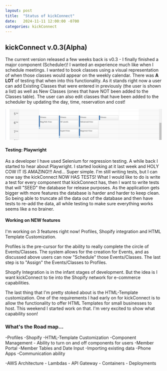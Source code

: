 ```yaml
---
layout: post
title:  "Status of kickConnect"
date:   2024-11-11 12:00:00 -0700
categories: kickConnect
---
```

## kickConnect v.0.3(Alpha)
The current version released a few weeks back is v0.3 - I finally finished a major component (Scheduler)!  I wanted an experience much like when I schedule meetings.  I wanted to book classes using a visual representation of when those classes would appear on the weekly calendar.  There was <b>A LOT</b> of testing that when into this functionality.  As it stands right now a user can add Existing Classes that were entered in previously (the user is shown a list) as well as New Classes (ones that have NOT been added to the Classes table).  The user can also edit classes that have been added to the scheduler by updating the day, time, reservation and cost!<br>

![Scheduler Screenshot](/assets/images/KC-Scheduler.png)

#### Testing: Playwright
As a developer I have used Selenium for regression testing. A while back I started to hear about Playwright.  I started looking at it last week and HOLY COW IT IS AMAZING!!!  And...  Super simple.  I'm still writing tests, but I can now say the kickConnect NOW HAS TESTS!  What I would like to do is write a test for every component that kickConnect has, then I want to write tests that will "SEED" the database for release purposes.  As the application gets bigger with more features the database is harder and harder to keep clean. So being able to truncate all the data out of the database and then have tests to re-add the data, all while testing to make sure everything works seems like a no brainer.

#### Working on NEW features
I'm working on 3 features right now!  Profiles, Shopify integration and HTML Template Customization.

Profiles is the pre-cursor for the ability to really complete the circle of Events/Classes.  The system allows for the creation for Events, and as discussed above users can now "Schedule" those Events/Classes.  The last step is to "Assign" the Events/Classes to Profiles.

Shopify Integration is in the infant stages of development.  But the idea is I want kickConnect to tie into the Shopify network for e-commerce capabilities.  

The last thing that I'm pretty stoked about is the HTML-Template customization.  One of the requirements I had early on for kickConnect is to allow the functionality to offer HTML Templates for small businesses to host.  This weekend I started work on that.  I'm very excited to show what capability soon!

### What's the Road map...
-Profiles
-Shopify
-HTML-Template Customization
-Component Management
    - Ability to turn on and off components for users
-Member Portal
-Member Tables and Date Input
-Importing existing data 
-Phone Apps
-Communication ability

-AWS Architecture
    - Lambdas
    - API Gateway
    - Containers
    - Deployments
